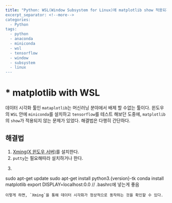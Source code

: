 ```yaml
---
title: "Python: WSL(Window Subsystem for Linux)에 matplotlib show 적용되게 만들기
excerpt_separator: <!--more-->
categories:
  - Python 
tags: 
  - python 
  - anaconda 
  - miniconda
  - wsl
  - tensorflow 
  - window
  - subsystem
  - linux
---
```


# * matplotlib with WSL
데이터 시각화 툴인 `mataplotlib`는 머신러닝 분야에서 배제 할 수없는 툴이다. 윈도우의 `WSL` 안에 `miniconda`를 설치하고 `tensorflow`를 테스트 해보던 도중에, `matplotlib`의 `show`가 적용되지 않는 문제가 있었다. 해결법은 다행히 간단하다.

<!--more-->
## 해결법
1. [Xming(X 윈도우 서버)](https://sourceforge.net/projects/xming/)를 설치한다.
2. `putty`는 필요해따라 설치하거나 한다.
3. ```bash
sudo apt-get update
sudo apt-get install python3.{version}-tk
conda install matplotlib
export DISPLAY=localhost:0.0 // .bashrc에 넣는게 좋음
```
이렇게 하면, `Xming`을 통해 데이터 시각화가 정상적으로 동작하는 것을 확인할 수 있다.
